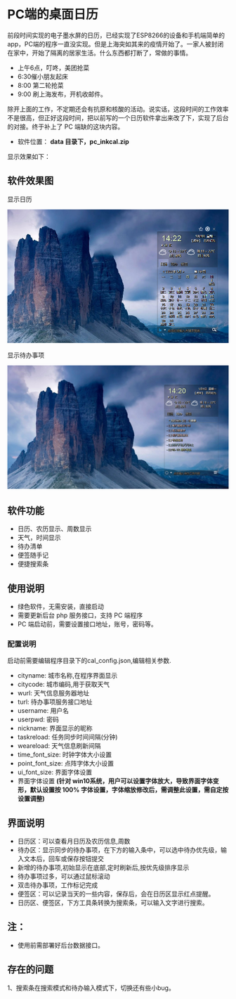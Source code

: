 
# PC端的桌面日历
前段时间实现的电子墨水屏的日历，已经实现了ESP8266的设备和手机端简单的app，PC端的程序一直没实现。但是上海突如其来的疫情开始了。一家人被封闭在家中，开始了隔离的居家生活。什么东西都打断了，常做的事情。

* 上午6点，叮咚，美团抢菜
* 6:30催小朋友起床
* 8:00 第二轮抢菜
* 9:00 刷上海发布，开机收邮件。

除开上面的工作，不定期还会有抗原和核酸的活动。说实话，这段时间的工作效率不是很高，但正好这段时间，把以前写的一个日历软件拿出来改了下，实现了后台的对接。终于补上了 PC 端缺的这块内容。

* 软件位置： **data 目录下，pc_inkcal.zip**

显示效果如下：

## 软件效果图

显示日历


<img src="image/pc_cal1.png" alt="日历" />

显示待办事项


<img src="image/pc_cal2.png" alt="日历" />

## 软件功能
* 日历、农历显示、周数显示
* 天气，时间显示
* 待办清单
* 便签随手记
* 便捷搜索条

## 使用说明
- 绿色软件，无需安装，直接启动
- 需要更新后台 php 服务接口，支持 PC 端程序
- PC 端启动前，需要设置接口地址，账号，密码等。

### 配置说明
启动前需要编辑程序目录下的cal_config.json,编辑相关参数.

* cityname: 城市名称,在程序界面显示
* citycode: 城市编码,用于获取天气
* wurl: 天气信息服务器地址
* turl: 待办事项服务接口地址
* username: 用户名
* userpwd: 密码
* nickname: 界面显示的昵称
* taskreload: 任务同步时间间隔(分钟)
* weareload: 天气信息刷新间隔
* time_font_size: 时钟字体大小设置
* point_font_size: 点阵字体大小设置
* ui_font_size: 界面字体设置
* 界面字体设置 **(针对 win10系统，用户可以设置字体放大，导致界面字体变形，默认设置按 100% 字体设置，字体缩放修改后，需调整此设置，需自定按设置调整)**

## 界面说明
- 日历区：可以查看月日历及农历信息,周数
- 待办区：显示同步的待办事项，在下方的输入条中，可以选中待办优先级，输入文本后，回车或保存按钮提交
- 新增的待办事项,初始显示在底部,定时刷新后,按优先级排序显示
- 待办事项过多，可以通过鼠标滚动
- 双击待办事项，工作标记完成
- 便签区：可以记录当天的一些内容，保存后，会在日历区显示红点提醒。
- 日历区、便签区，下方工具条转换为搜索条，可以输入文字进行搜索。

## 注：
- 使用前需部署好后台数据接口。

## 存在的问题
1、搜索条在搜索模式和待办输入模式下，切换还有些小bug。
